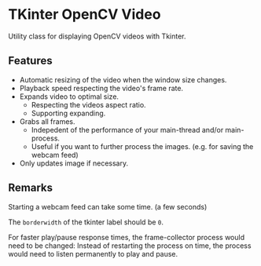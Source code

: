 # TKinter OpenCV Video

Utility class for displaying OpenCV videos with Tkinter.

## Features
* Automatic resizing of the video when the window size changes.
* Playback speed respecting the video's frame rate.
* Expands video to optimal size.
  * Respecting the videos aspect ratio.
  * Supporting expanding.
* Grabs all frames.
  * Indepedent of the performance of your main-thread and/or main-process.
  * Useful if you want to further process the images. (e.g. for saving the webcam feed)
* Only updates image if necessary.

## Remarks
Starting a webcam feed can take some time. (a few seconds)

The `borderwidth` of the tkinter label should be `0`.

For faster play/pause response times, the frame-collector process would need to be changed:
Instead of restarting the process on time, the process would need to listen permanently to play and pause.
